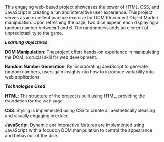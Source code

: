 This engaging web-based project showcases the power of HTML, CSS, and JavaScript in creating a fun and interactive user experience. This project serves as an excellent practice exercise for DOM (Document Object Model) manipulation.
Upon refreshing the page, two dice appear, each displaying a random number between 1 and 6. The randomness adds an element of unpredictability to the game.

_**Learning Objectives**_:

**DOM Manipulation**: The project offers hands-on experience in manipulating the DOM, a crucial skill for web development.

**Random Number Generation**: By incorporating JavaScript to generate random numbers, users gain insights into how to introduce variability into web applications.


_**Technologies Used**_:

**HTML**: The structure of the project is built using HTML, providing the foundation for the web page.

**CSS**: Styling is implemented using CSS to create an aesthetically pleasing and visually engaging interface.

**JavaScript**: Dynamic and interactive features are implemented using JavaScript, with a focus on DOM manipulation to control the appearance and behaviour of the dice.
